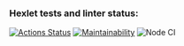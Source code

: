 ### Hexlet tests and linter status:
[![Actions Status](https://github.com/PVArech/backend-project-lvl1/workflows/hexlet-check/badge.svg)](https://github.com/PVArech/backend-project-lvl1/actions)
[![Maintainability](https://api.codeclimate.com/v1/badges/ee750a339b88442db12d/maintainability)](https://codeclimate.com/github/PVArech/backend-project-lvl1/maintainability)
![Node CI](https://github.com/PVArech/backend-project-lvl1/tree/main/.github/workflows/main.yml/badge.svg)